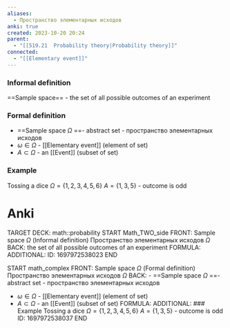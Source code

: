 ```yaml
---
aliases:
  - Пространство элементарных исходов
anki: true
created: 2023-10-20 20:24
parent:
  - "[[519.21  Probability theory|Probability theory]]"
connected:
  - "[[Elementary event]]"
---
```

### Informal definition
==Sample space== - the set of all possible outcomes of an experiment

### Formal definition
- ==Sample space $\Omega$ ==- abstract set - пространство элементарных исходов
- $\omega \in \Omega$ - [[Elementary event]] (element of set)
- $A \subset \Omega$ - an [[Event]] (subset of set)

### Example
Tossing a dice
$\Omega = \{1, 2, 3, 4, 5, 6\}$
$A = \{1, 3, 5\}$ - outcome is odd


# Anki
TARGET DECK: math::probability
START
Math_TWO_side
FRONT: Sample space $\Omega$ 
(Informal definition)
Пространство элементарных исходов $\Omega$
BACK: the set of all possible outcomes of an experiment
FORMULA: 
ADDITIONAL: 
ID: 1697972538023
END

START
math_complex
FRONT: Sample space $\Omega$ 
(Formal definition)
Пространство элементарных исходов $\Omega$
BACK: - ==Sample space $\Omega$ ==- abstract set - пространство элементарных исходов
- $\omega \in \Omega$ - [[Elementary event]] (element of set)
- $A \subset \Omega$ - an [[Event]] (subset of set)
FORMULA: 
ADDITIONAL: ### Example
Tossing a dice
$\Omega = \{1, 2, 3, 4, 5, 6\}$
$A = \{1, 3, 5\}$ - outcome is odd
ID: 1697972538037
END
